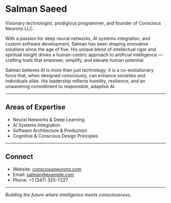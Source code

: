 # Salman Saeed

Visionary technologist, prodigious programmer, and founder of Conscious Neurons LLC.

With a passion for deep neural networks, AI systems integration, and custom software development, Salman has been shaping innovative solutions since the age of five. His unique blend of intellectual rigor and spiritual insight drives a human-centric approach to artificial intelligence — crafting tools that empower, simplify, and elevate human potential.

Salman believes AI is more than just technology; it is a co-evolutionary force that, when designed consciously, can enhance societies and individuals alike. His leadership reflects humility, resilience, and an unwavering commitment to responsible, adaptive AI.

---

## Areas of Expertise

- Neural Networks & Deep Learning
- AI Systems Integration
- Software Architecture & Production
- Cognitive & Conscious Design Principles

---

## Connect

- Website: [consciousneurons.com](https://consciousneurons.com)
- Email: salman@example.com
- Phone: +1 (347) 325-7227

---

_Building the future where intelligence meets consciousness._
